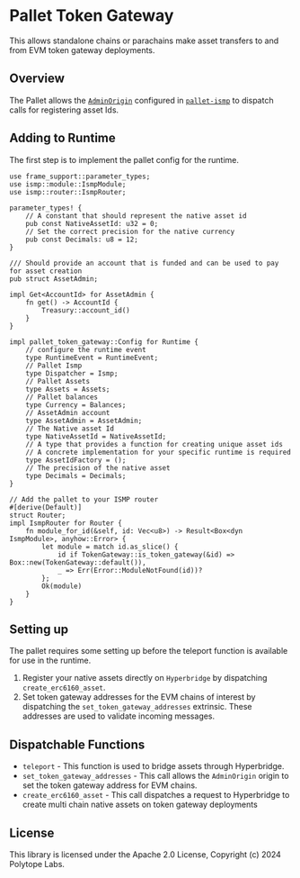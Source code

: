# Pallet Token Gateway

This allows standalone chains or parachains make asset transfers to and from EVM token gateway deployments.


## Overview

The Pallet allows the [`AdminOrigin`](https://docs.rs/pallet-ismp/latest/pallet_ismp/pallet/trait.Config.html#associatedtype.AdminOrigin) configured in [`pallet-ismp`](https://docs.rs/pallet-ismp/latest/pallet_ismp) to dispatch calls for registering asset Ids.

## Adding to Runtime

The first step is to implement the pallet config for the runtime.

```rust,ignore
use frame_support::parameter_types;
use ismp::module::IsmpModule;
use ismp::router::IsmpRouter;

parameter_types! {
    // A constant that should represent the native asset id
    pub const NativeAssetId: u32 = 0; 
    // Set the correct precision for the native currency
    pub const Decimals: u8 = 12;
}

/// Should provide an account that is funded and can be used to pay for asset creation
pub struct AssetAdmin;

impl Get<AccountId> for AssetAdmin {
	fn get() -> AccountId {
		Treasury::account_id()
	}
}

impl pallet_token_gateway::Config for Runtime {
    // configure the runtime event
    type RuntimeEvent = RuntimeEvent;
    // Pallet Ismp 
    type Dispatcher = Ismp;
    // Pallet Assets
	type Assets = Assets;
    // Pallet balances
	type Currency = Balances;
    // AssetAdmin account
    type AssetAdmin = AssetAdmin;
    // The Native asset Id
	type NativeAssetId = NativeAssetId;
    // A type that provides a function for creating unique asset ids
    // A concrete implementation for your specific runtime is required
    type AssetIdFactory = ();
    // The precision of the native asset
    type Decimals = Decimals;
}

// Add the pallet to your ISMP router
#[derive(Default)]
struct Router;
impl IsmpRouter for Router {
    fn module_for_id(&self, id: Vec<u8>) -> Result<Box<dyn IsmpModule>, anyhow::Error> {
        let module = match id.as_slice() {
            id if TokenGateway::is_token_gateway(&id) => Box::new(TokenGateway::default()),
            _ => Err(Error::ModuleNotFound(id))?
        };
        Ok(module)
    }
}
``` 

## Setting up

The pallet requires some setting up before the teleport function is available for use in the runtime.

1.  Register your native assets directly on `Hyperbridge` by dispatching  `create_erc6160_asset`.
3.  Set token gateway addresses for the EVM chains of interest by dispatching the `set_token_gateway_addresses` extrinsic. These addresses are used to validate incoming messages.
    

## Dispatchable Functions

- `teleport` - This function is used to bridge assets through Hyperbridge.
- `set_token_gateway_addresses` - This call allows the `AdminOrigin` origin to set the token gateway address for EVM chains.
- `create_erc6160_asset` - This call dispatches a request to Hyperbridge to create multi chain native assets on token gateway deployments

## License

This library is licensed under the Apache 2.0 License, Copyright (c) 2024 Polytope Labs.
